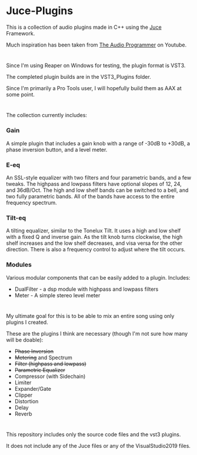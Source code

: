 # Juce-Plugins

This is a collection of audio plugins made in C++ using the [Juce](https://juce.com) Framework.

Much inspiration has been taken from [The Audio Programmer](https://www.youtube.com/channel/UCpKb02FsH4WH4X_2xhIoJ1A) on Youtube.

# 

Since I'm using Reaper on Windows for testing, the plugin format is VST3.

The completed plugin builds are in the VST3_Plugins folder.

Since I'm primarily a Pro Tools user, I will hopefully build them as AAX at some point.

# 

The collection currently includes:

### Gain
A simple plugin that includes a gain knob with a range of -30dB to +30dB, a phase inversion button, and a level meter.

### E-eq
An SSL-style equalizer with two filters and four parametric bands, and a few tweaks.
The highpass and lowpass filters have optional slopes of 12, 24, and 36dB/Oct.
The high and low shelf bands can be switched to a bell, and two fully parametric bands.
All of the bands have access to the entire frequency spectrum.

### Tilt-eq
A tilting equalizer, similar to the Tonelux Tilt.
It uses a high and low shelf with a fixed Q and inverse gain.
As the tilt knob turns clockwise, the high shelf increases and the low shelf decreases, and visa versa for the other direction.
There is also a frequency control to adjust where the tilt occurs.

### Modules
Various modular components that can be easily added to a plugin. Includes:
* DualFilter - a dsp module with highpass and lowpass filters
* Meter - A simple stereo level meter

#

My ultimate goal for this is to be able to mix an entire song using only plugins I created.

These are the plugins I think are necessary (though I'm not sure how many will be doable):

* <s>Phase Inversion</s>
* <s>Metering</s> and Spectrum
* <s>Filter (highpass and lowpass)</s>
* <s>Parametric Equalizer</s>
* Compressor (with Sidechain)
* Limiter
* Expander/Gate
* Clipper
* Distortion
* Delay
* Reverb

#

This repository includes only the source code files and the vst3 plugins.

It does not include any of the Juce files or any of the VisualStudio2019 files.
